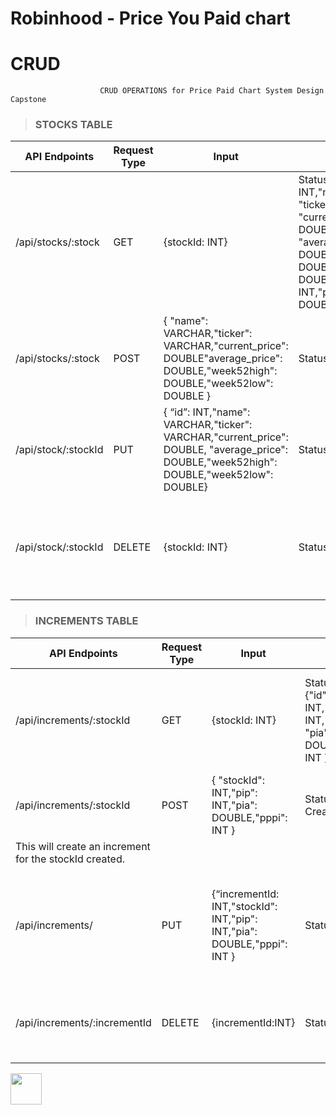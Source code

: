 # Robinhood - Price You Paid chart

# CRUD
                        
                        CRUD OPERATIONS for Price Paid Chart System Design Capstone



> ### STOCKS TABLE

| API Endpoints  | Request Type | Input | Output | Description  |
| ------------- | ------------- | ------------- | ------------- | ------------- | 
| /api/stocks/:stock | GET  | {stockId: INT} | Status: 200 {"id": INT,"name": VARCHAR "ticker": VARCHAR, "current_price": DOUBLE, "average_price": DOUBLE,"week52high": DOUBLE ,"week52low": DOUBLE,"stockId": INT,"pip": INT,"pia": DOUBLE,"pppi": INT}| This request will return record of the stockId request from stocks tables  |
| /api/stocks/:stock | POST  |  { "name": VARCHAR,"ticker": VARCHAR,"current_price": DOUBLE"average_price": DOUBLE,"week52high": DOUBLE,"week52low": DOUBLE }| Status:201 Created| This will add a new  record to stocks table |
| /api/stock/:stockId | PUT  |  { “id”: INT,"name": VARCHAR,"ticker": VARCHAR,"current_price": DOUBLE, "average_price": DOUBLE,"week52high": DOUBLE,"week52low": DOUBLE}| Status:200| This will update the given stockId if it exists in the stocks table.  |
| /api/stock/:stockId | DELETE  | {stockId: INT} | Status: 200  | This will delete a record with given stock record if it exists on stocks table.  | 



> ### INCREMENTS TABLE

| API Endpoints  | Request Type | Input | Output | Description  |
| ------------- | ------------- | ------------- | ------------- | ------------- | 
| /api/increments/:stockId  | GET  | {stockId: INT}| Status: 200 {"id": INT,"stockId": INT,"pip": INT, "pia": DOUBLE,"pppi": INT }| This request will return 33 increments data point for the stockId requested || 
/api/increments/:stockId | POST  | { "stockId": INT,"pip": INT,"pia": DOUBLE,"pppi": INT }| Status: 201 Created
  | This will create an increment for the stockId created.  | 
| /api/increments/ | PUT  | {“incrementId: INT,"stockId": INT,"pip": INT,"pia": DOUBLE,"pppi": INT }| Status:200  | This will update the record on increment table that matches the increment id. |
| /api/increments/:incrementId | DELETE  | {incrementId:INT} | Status: 200  | This will delete the record that matches increment id. |

<img align="center" width="50" height="50" src="http://www.fillmurray.com/50/50">
